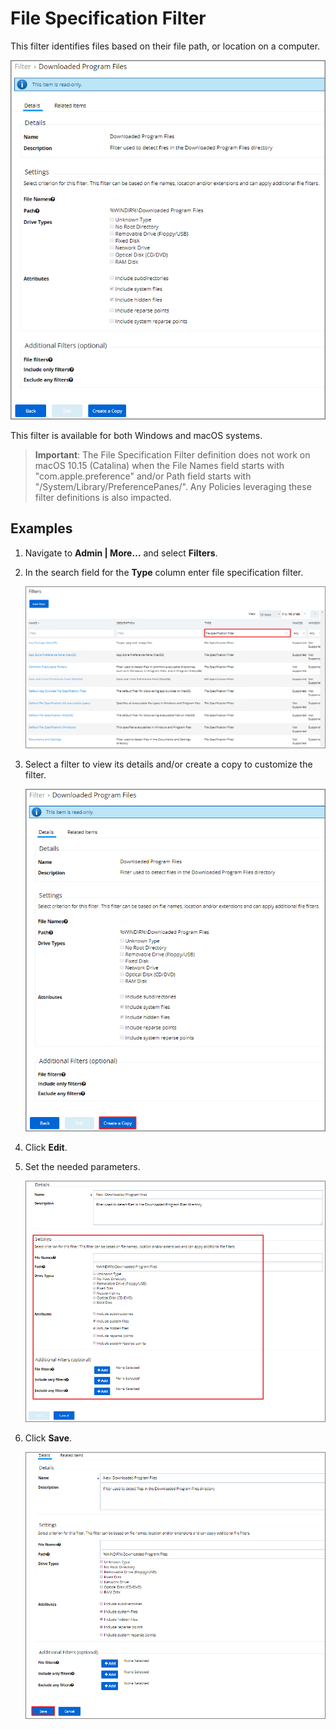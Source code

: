 [title]: # (File Specification)
[tags]: # (filter types)
[priority]: # (2)
# File Specification Filter

This filter identifies files based on their file path, or location on a computer.

![file specification filter](images/fs_1.png)

This filter is available for both Windows and macOS systems.

>**Important**:
>The File Specification Filter definition does not work on macOS 10.15 (Catalina) when the File Names field starts with "com.apple.preference" and/or Path field starts with "/System/Library/PreferencePanes/".
Any Policies leveraging these filter definitions is also impacted.

## Examples

1. Navigate to __Admin | More…__ and select __Filters__.
1. In the search field for the __Type__ column enter file specification filter.

   ![file specification filter](images/fs_2.png)
1. Select a filter to view its details and/or create a copy to customize the filter.

   ![file specification filter](images/fs_3.png)
1. Click __Edit__.
1. Set the needed parameters.

   ![file specification filter](images/fs_5.png)
1. Click __Save__.

   ![file specification filter](images/fs_6.png)
